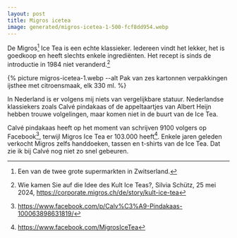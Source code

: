 ```yaml
---
layout: post
title: Migros icetea
image: generated/migros-icetea-1-500-fcf8dd954.webp
---
```


De Migros[^1] Ice Tea is een echte klassieker. Iedereen vindt het lekker, het is goedkoop en heeft slechts enkele ingrediënten. Het recept is sinds de introductie in 1984 niet veranderd.[^2]

{% picture migros-icetea-1.webp --alt Pak van zes kartonnen verpakkingen ijsthee met citroensmaak, elk 330 ml. %}

In Nederland is er volgens mij niets van vergelijkbare statuur. Nederlandse klassiekers zoals Calvé pindakaas of de appeltaartjes van Albert Heijn hebben trouwe volgelingen, maar komen niet in de buurt van de Ice Tea.

Calvé pindakaas heeft op het moment van schrijven 9100 volgers op Facebook[^3], terwijl Migros Ice Tea er 103.000 heeft[^4]. Enkele jaren geleden verkocht Migros zelfs handdoeken, tassen en t-shirts van de Ice Tea. Dat zie ik bij Calvé nog niet zo snel gebeuren.

[^1]: Een van de twee grote supermarkten in Zwitserland.

[^2]: Wie kamen Sie auf die Idee des Kult Ice Teas?, Silvia Schütz, 25 mei 2024, <https://corporate.migros.ch/de/story/kult-ice-tea>

[^3]: <https://www.facebook.com/p/Calv%C3%A9-Pindakaas-100063898631819/>

[^4]: <https://www.facebook.com/MigrosIceTea>
